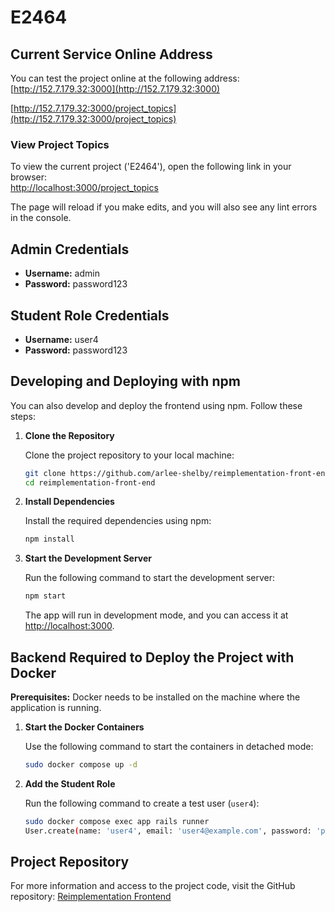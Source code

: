 
# E2464

## Current Service Online Address

You can test the project online at the following address:  
[http://152.7.179.32:3000](http://152.7.179.32:3000)

[http://152.7.179.32:3000/project_topics](http://152.7.179.32:3000/project_topics)

### View Project Topics

To view the current project ('E2464'), open the following link in your browser:  
[http://localhost:3000/project_topics](http://localhost:3000/project_topics)

The page will reload if you make edits, and you will also see any lint errors in the console.

## Admin Credentials

- **Username:** admin  
- **Password:** password123  

## Student Role Credentials

- **Username:** user4  
- **Password:** password123  

## Developing and Deploying with npm

You can also develop and deploy the frontend using npm. Follow these steps:

1. **Clone the Repository**

   Clone the project repository to your local machine:
   ```bash
   git clone https://github.com/arlee-shelby/reimplementation-front-end.git
   cd reimplementation-front-end
   ```

2. **Install Dependencies**

   Install the required dependencies using npm:
   ```bash
   npm install
   ```

3. **Start the Development Server**

   Run the following command to start the development server:
   ```bash
   npm start
   ```

   The app will run in development mode, and you can access it at [http://localhost:3000](http://localhost:3000).

## Backend Required to Deploy the Project with Docker

**Prerequisites:** Docker needs to be installed on the machine where the application is running.

1. **Start the Docker Containers**

   Use the following command to start the containers in detached mode:
   ```bash
   sudo docker compose up -d
   ```

2. **Add the Student Role**

   Run the following command to create a test user (`user4`):
   ```bash
   sudo docker compose exec app rails runner
   User.create(name: 'user4', email: 'user4@example.com', password: 'password123', full_name: 'user4', institution_id: 1, role_id: 5)
   ```

## Project Repository

For more information and access to the project code, visit the GitHub repository: [Reimplementation Frontend](https://github.com/arlee-shelby/reimplementation-front-end)
